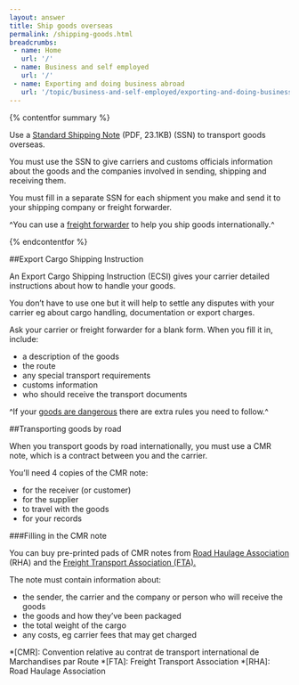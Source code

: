 ```yaml
---
layout: answer
title: Ship goods overseas
permalink: /shipping-goods.html
breadcrumbs:
 - name: Home
   url: '/'
 - name: Business and self employed
   url: '/'
 - name: Exporting and doing business abroad
   url: '/topic/business-and-self-employed/exporting-and-doing-business-abroad.html'
---
```

{% contentfor summary %}

Use a [Standard Shipping Note](https://www.gov.uk/government/uploads/system/uploads/attachment_data/file/442288/standard_shipping_note.pdf) (PDF, 23.1KB) (SSN) to transport goods overseas.

You must use the SSN to give carriers and customs officials information about the goods and the companies involved in sending, shipping and receiving them.

You must fill in a separate SSN for each shipment you make and send it to your shipping company or freight forwarder.

^You can use a [freight forwarder](http://www.bifa.org/members) to help you ship goods internationally.^

{% endcontentfor %}

##Export Cargo Shipping Instruction

An Export Cargo Shipping Instruction (ECSI) gives your carrier detailed instructions about how to handle your goods.

You don’t have to use one but it will help to settle any disputes with your carrier eg about cargo handling, documentation or export charges.

Ask your carrier or freight forwarder for a blank form. When you fill it in, include:

- a description of the goods
- the route
- any special transport requirements
- customs information
- who should receive the transport documents

^If your [goods are dangerous](/link-new-content) there are extra rules you need to follow.^

##Transporting goods by road

When you transport goods by road internationally, you must use a CMR note, which is a contract between you and the carrier.

You’ll need 4 copies of the CMR note:

- for the receiver (or customer)
- for the supplier
- to travel with the goods
- for your records

###Filling in the CMR note

You can buy pre-printed pads of CMR notes from [Road Haulage Association](http://www.rhaonline.co.uk/shop.php) (RHA) and the [Freight Transport Association (FTA).](http://www.shop.fta.co.uk/p-194-cmr-consignment-notes.aspx)

The note must contain information about:

- the sender, the carrier and the company or person who will receive the goods
- the goods and how they’ve been packaged
- the total weight of the cargo
- any costs, eg carrier fees that may get charged

*[CMR]: Convention relative au contrat de transport international de Marchandises par Route
*[FTA]: Freight Transport Association
*[RHA]: Road Haulage Association
